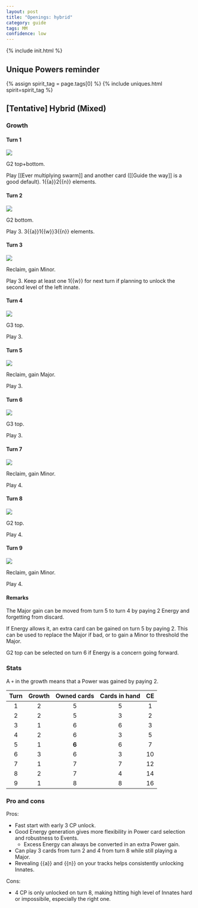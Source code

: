 ```yaml
---  
layout: post  
title: "Openings: hybrid"  
category: guide  
tags: MM
confidence: low
---
```

{% include init.html %}

## Unique Powers reminder

{% assign spirit_tag = page.tags[0] %}
{% include uniques.html spirit=spirit_tag %}



## [Tentative] Hybrid (Mixed)


### Growth

#### Turn 1

![](/assets/images/MM1-1.png)

G2 top+bottom. 

Play [[Ever multiplying swarm]] and another card ([[Guide the way]] is a good default). 1{{a}}2{{n}} elements.

#### Turn 2

![](/assets/images/MM1-3.png)

G2 bottom.

Play 3. 3{{a}}1{{w}}3{{n}} elements.

#### Turn 3

![](/assets/images/MM1-3.png)

Reclaim, gain Minor.

Play 3. Keep at least one 1{{w}} for next turn if planning to unlock the second level of the left innate.

#### Turn 4

![](/assets/images/MM3-3.png)

G3 top.

Play 3. 

#### Turn 5


![](/assets/images/MM3-3.png)


Reclaim, gain Major.

Play 3.

#### Turn 6

![](/assets/images/MM4-3.png)

G3 top.

Play 3.

#### Turn 7

![](/assets/images/MM4-3.png)

Reclaim, gain Minor.

Play 4.

#### Turn 8

![](/assets/images/MM4-5.png)

G2 top.

Play 4.

#### Turn 9

![](/assets/images/MM4-5.png)

Reclaim, gain Minor.

Play 4.


#### Remarks

The Major gain can be moved from turn 5 to turn 4 by paying 2 Energy and forgetting from discard.

If Energy allows it, an extra card can be gained on turn 5 by paying 2. This can be used to replace the Major if bad, or to gain a Minor to threshold the Major.

G2 top can be selected on turn 6 if Energy is a concern going forward.


### Stats

A `+` in the growth means that a Power was gained by paying 2.

Turn | Growth | Owned cards | Cards in hand | CE 
:--: | :--: | :--: | :--: |  :--:
1 | 2 |   5   |  5  |  1 
2 | 2 |   5   |  3  |  2
3 | 1 |   6   |  6  |  3
4 | 2 |   6   |  3  |  5
5 | 1 | **6** |  6  |  7
6 | 3 |   6   |  3  | 10
7 | 1 |   7   |  7  | 12
8 | 2 |   7   |  4  | 14
9 | 1 |   8   |  8  | 16



### Pro and cons

Pros:
 - Fast start with early 3 CP unlock.
 - Good Energy generation gives more flexibility in Power card selection and robustness to Events. 
     - Excess Energy can always be converted in an extra Power gain.
 - Can play 3 cards from turn 2 and 4 from turn 8 while still playing a Major.
 - Revealing {{a}} and {{n}} on your tracks helps consistently unlocking Innates.

Cons:
- 4 CP is only unlocked on turn 8, making hitting high level of Innates hard or impossibile,  especially the right one.

